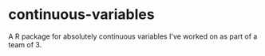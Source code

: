 # continuous-variables

A R package for absolutely continuous variables I've worked on as part of a team of 3. 
